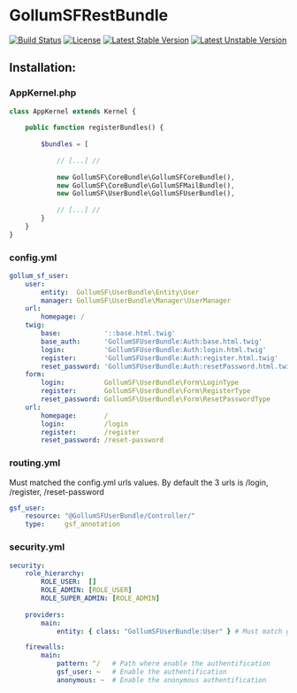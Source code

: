 # GollumSFRestBundle

[![Build Status](https://travis-ci.org/GollumSF/user-bundle.svg?branch=master)](https://travis-ci.org/GollumSF/user-bundle)
[![License](https://poser.pugx.org/gollumsf/user-bundle/license)](https://packagist.org/packages/gollumsf/user-bundle)
[![Latest Stable Version](https://poser.pugx.org/gollumsf/user-bundle/v/stable)](https://packagist.org/packages/gollumsf/user-bundle)
[![Latest Unstable Version](https://poser.pugx.org/gollumsf/user-bundle/v/unstable)](https://packagist.org/packages/gollumsf/user-bundle)


## Installation:

### AppKernel.php
```php
class AppKernel extends Kernel {
	
	public function registerBundles() {
		
		$bundles = [
			
			// [...] //
			
			new GollumSF\CoreBundle\GollumSFCoreBundle(),
			new GollumSF\CoreBundle\GollumSFMailBundle(),
			new GollumSF\UserBundle\GollumSFUserBundle(),
			
			// [...] // 
		}
	}
}
```

### config.yml

```yml
gollum_sf_user:
    user:
        entity:  GollumSF\UserBundle\Entity\User                            # (optional) Entity class of user for login implement GollumSF\UserBundle\Entity\UserInterface
        manager: GollumSF\UserBundle\Manager\UserManager                    # (optional) Manager class implement GollumSF\UserBundle\Manager\ManagerInterface
    url:
        homepage: /                                                         # (optional) Homepage URL for redirect after login
    twig:
        base:           '::base.html.twig'                                  # (optional) Twig loaded when the base_auth extends 
        base_auth:      'GollumSFUserBundle:Auth:base.html.twig'            # (optional) Twig loaded when the form page extends 
        login:          'GollumSFUserBundle:Auth:login.html.twig'           # (optional) Twig loaded for login page
        register:       'GollumSFUserBundle:Auth:register.html.twig'        # (optional) Twig loaded for register page
        reset_password: 'GollumSFUserBundle:Auth:resetPassword.html.twig'   # (optional) Twig loaded for reset password page
    form:
        login:          GollumSF\UserBundle\Form\LoginType                  # (optional) FormType for login
        register:       GollumSF\UserBundle\Form\RegisterType               # (optional) FormType for register
        reset_password: GollumSF\UserBundle\Form\ResetPasswordType          # (optional) FormType for reset password
    url:
        homepage:       /                                                   # (optional) Homepage URL for redirect after login
        login:          /login                                              # (optional) Login URL must matched the routing value
        register:       /register                                           # (optional) Register URL must matched the routing value
        reset_password: /reset-password                                     # (optional) Redirect URL must matched the routing value
```


### routing.yml

Must matched the config.yml urls values.
By default the 3 urls is /login, /register, /reset-password

```yml
gsf_user:
    resource: "@GollumSFUserBundle/Controller/"
    type:     gsf_annotation
```


### security.yml

```yml
security:
    role_hierarchy: 
        ROLE_USER:  []
        ROLE_ADMIN: [ROLE_USER]
        ROLE_SUPER_ADMIN: [ROLE_ADMIN]
        
    providers:
        main:
            entity: { class: "GollumSFUserBundle:User" } # Must match gollum_sf_user.user.entity

    firewalls:
        main:
            pattern: ^/   # Path where enable the authentification
            gsf_user: ~   # Enable the authentification
            anonymous: ~  # Enable the anonymous authentification
```